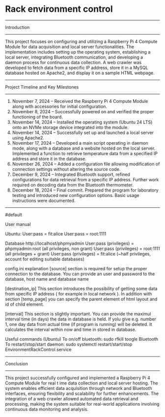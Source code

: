 # Rack environment control
____________________________________
Introduction 
____________________________________
This project focuses on configuring and utilizing a Raspberry Pi 4 Compute Module for data 
acquisition and local server functionalities. The implementation includes setting up the operating 
system, establishing a local server, integrating Bluetooth communication, and developing a daemon 
process for continuous data collection. A web crawler was developed to fetch data from a specific IP 
address, store it in a MySQL database hosted on Apache2, and display it on a sample HTML webpage. 
____________________________________
Project Timeline and Key Milestones 
____________________________________
1. November 7, 2024 – Received the Raspberry Pi 4 Compute Module along with accessories for 
initial configuration. 
2. November 8, 2024 – Successfully powered on and verified the proper functioning of the 
board. 
3. November 14, 2024 – Installed the operating system (Ubuntu 24 LTS) onto an NVMe storage 
device integrated into the module. 
4. November 14, 2024 – Successfully set up and launched a local server using Apache2. 
5. November 17, 2024 – Developed a main script operating in daemon mode, along with a 
database and a website hosted on the local server. Implemented a function to retrieve 
temperature data from a specified IP address and store it in the database. 
6. November 26, 2024 – Added a configuration file allowing modification of connection settings 
without altering the source code. 
7. December 9, 2024 – Integrated Bluetooth support, refined configurations for data retrieval 
from a specific IP address. Further work required on decoding data from the Bluetooth 
thermometer. 
8. December 18, 2024 – Final commit. Prepared the program for laboratory testing and 
introduced new configuration options. Basic usage instructions were documented.
____________________________________
#default 

User manual 

Ubuntu: User:pass = fit:alice User:pass = root:1111 

Database http://localhost/phpmyadmin User:pass (privileges) = phpmyadmin:root (all privileges, non 
grant) User:pass (privileges) = root:1111 (all privileges + grant) User:pass (privileges) = fit:alice (~half 
privileges, account for editing suitable databases) 

config.ini explanation [source] section is required for setup the proper connection to the database. 
You can provide an user and password to the database, host name and database name 

[destination_ip] This section introduces the possibility of getting some data from specific IP address ( 
for example in local network ). In addition with section [temp_page] you can specify the parent 
element of html layout and id of child element. 

[interval] This section is slightly important. You can provide the maximul interval time (in days) the 
data in database is held. If yolu give e.g. number 1, one day data from actual time (if program is 
running) will be deleted. It calculates the interval within now and time in stored in database. 

Useful commands (Ubuntu) To on/off bluetooth: sudo rfkill toogle Bluetooth To restart/stop/start 
daemon: sudo systemctl restart/start/stop EnvironmentRackControl.service 
____________________________________
Conclusion 
____________________________________
This project successfully configured and implemented a Raspberry Pi 4 Compute Module for real
t
 ime data collection and local server hosting. The system enables efficient data acquisition through 
network and Bluetooth interfaces, ensuring flexibility and scalability for further enhancements. The 
integration of a web crawler allowed automated data retrieval and processing, making the system 
suitable for real-world applications involving continuous data monitoring and analysis.
